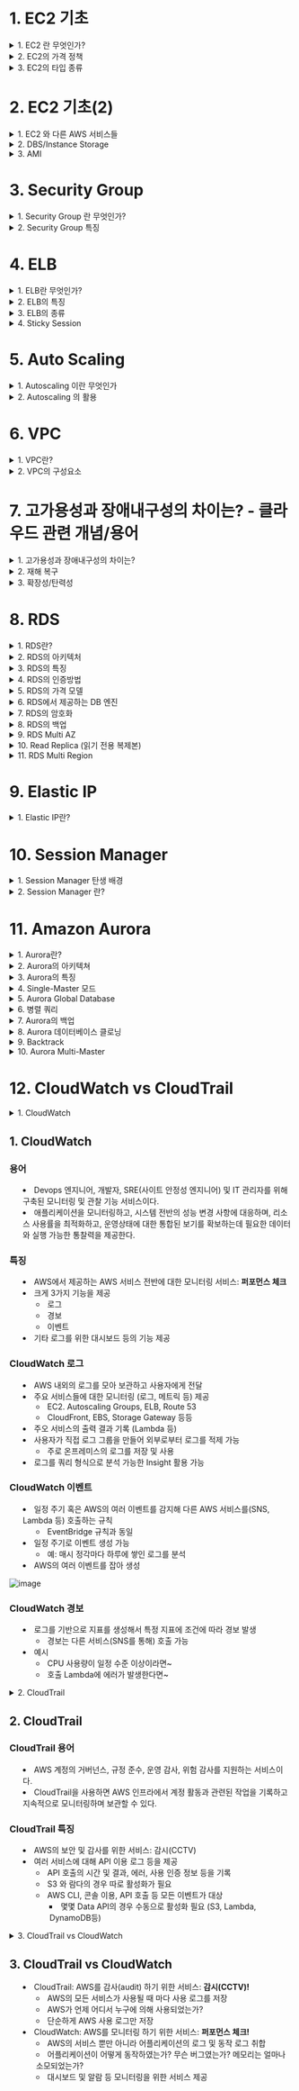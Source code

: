 
# 1. EC2 기초 

<details> <summary> 1. EC2 란 무엇인가? </summary>

## 1. EC2 란 무엇인가?

### 용어
- Elastic Compute Cloud 

### 정의
- Amazon Elastic Compush Cloud(EC2)는 안전하고 크기 조정이 가능한 컴퓨팅 파워를 클라우드에서 제공하는 웹 서비스이다.
- 개발자가 더 쉽게 웹 규모의 클라우드 컴퓨팅 작업을 할 수 있도록 설계되었다.
- Amazon EC2의 간단한 웹 서비스 인터페이스를 통해 간단하고 필요한 용량을 얻고 구성할 수 있다.
- 컴퓨팅 리소스에 대한 포괄적인 제어권을 제공하며, Amazon의 검증된 컴퓨팅 인프라에서 실행할 수 있다. 

### 특징
- 새로운 서버 인스턴스를 획득하고 부팅하는 데 필요한 시간을 단 몇 분으로 단축하므로 컴퓨팅 요구 사항의 변화에 따라 신속하게 용량을 확장하거나 축소할 수 있다.
- 실제 사용한 만큼만 요금을 지불하면 되므로, 컴퓨팅 비용이 절약된다.
- 개발자가 장애에 대한 복원력이 뛰어나고 일반적인 오류 상황에 영향을 받지 않는 애플리케이션을 구축할 수 있도록 도구를 제공한다.


</details>

<details> <summary> 2. EC2의 가격 정책 </summary>

## 2. EC2의 가격 정책

### On-Demand
- 실행하는 인스턴스에 따라 시간 또는 초당 컴퓨팅 파워로 측정된 가격을 지불
  - 약정은 필요 없음
  - 장기적인 수요 예측이 힘들거나 유연하게 EC2를 사용하고 싶을 때
  - 한번 써보고 싶을 때 

### Spot Instance
- 경매 형식으로 시장에 남는 인스턴스를 저렴하게 구매해서 쓰는  방식 
  - 최대 90%정도 저렴
  - 단 언제 도로 내주어야 할지 모름
  - 시작 종료가 자유롭거나 추가적인 컴퓨팅 파워가 필요한 경우 

### 예약 인스턴스(Reserved Instance-RI)
- 미리 일정 기간(1년~3년) 약정해서 쓰는 방식
  - 최대 75%까지 저렴 (On-Demand에 비해서)
  - 수요 예측이 확실할 때
  - 총 비용을 절감하기 위해 어느정도 기간의 약정이 가능한 사용자

### 전용 호스트(Dedicated)
- 실제 물리적인 서버를 임대하는 방식
  - 라이선스 이슈(Windows Server등)
  - 규정에 따라 필요한 경우 



</details>

<details> <summary> 3. EC2의 타입 종류 </summary>

## 3. EC2의 타입 종류

![image](https://user-images.githubusercontent.com/28394879/136486505-60bb1b4e-51f7-47c8-bbc6-681d39df87dd.png)


</details>

# 2. EC2 기초(2) 

<details> <summary> 1. EC2 와 다른 AWS 서비스들 </summary>

## 1. EC2 와 다른 AWS 서비스들

![image](https://user-images.githubusercontent.com/28394879/136922152-6d6d9a9b-6c72-476c-aecf-0f2f8e293f04.png)

</details>

<details> <summary> 2. DBS/Instance Storage </summary>

## 2. DBS/Instance Storage

### 용어 
- Elastic Block Store

### 정의 
- Amazon Elastic Block Store(EBS)는 AWS 클라우드의 Amazon EC2 인스턴스에 사용할 영구 블록 스토리지 볼륨을 제공한다.
- 각 Amazon EBS 볼륨은 가용 영역 내에 자동으로 뽁제되어 구성요소 장애로부터 보호해주고, 고가용성 및 내구성을 제공한다.
- Amazon EBS 볼륨은 워크로드 실행에 필요한 지연 시간이 잛고 일관된 성능을 제공한다.
- Amazon EBS를 사용하면 단 몇 분 내에 사용량을 많게 또는 적게 확장할 수 있으며, 프로비저닝한 부분에 대해서만 저렴한 비용을 지불한다.

![image](https://user-images.githubusercontent.com/28394879/136925202-f5785c89-9377-43ee-8fc2-45bbb47e424d.png)
- EBS Based: 반 영구적인 파일의 저장 가능
  - Snapshot 가능
  - 인스턴스 업그레이드 가능
  - STOP이 가능함
- Instance Store: 휘발성이나 빠른 방식
  - 빠르지만 저장이 필요 없는 경우
  - Stop이 불가능함 



</details>

<details> <summary> 3. AMI </summary>

## 3. AMI

### 용어
- Amazon Machine Image

### 정의
- Amazon 머신 이미지(AMI)는 인스턴스를 시작하는데 필요한 정보를 제공한다.
- 인스턴스를 시작할 때 AMI를 지정해야 한다.
- 동일한 구성의 인스턴스가 여러 개 필요할 때는 한 AMI에서 여러 인스턴스를 시작할 수 있다.
- 서로 다른 구성의 인스턴스가 필요할 때는 다양한 AMI를 사용하여 인스턴스를 시작하면 된다. 

### 특징

![image](https://user-images.githubusercontent.com/28394879/136926299-e8917a9f-404e-4a96-b485-c6722d608950.png)
- AMI는 다음을 포함한다
  - 1개 이상의 EBS 스냅샷 또는, 인스턴스 저장 지원 AMI의 경우, 인스턴스의 루트 볼륨에 대한 템플릿(예: 운영체제, 애플리케이션 서버, 애플리케이션)
  - AMI를 사용하여 인스턴스를 시작할 수 있는 AWS 계정을 제어하는 시작 권한
  - 시작될 때 인스턴스에 연결할 볼륨을 지정하는 블록 디바이스 매핑 




</details>



# 3. Security Group

<details> <summary> 1. Security Group 란 무엇인가? </summary>

## 1. Security Group 란 무엇인가?

![image](https://user-images.githubusercontent.com/28394879/136934211-085a6871-2ff6-423d-b208-88e55945c45f.png)

- 보안그룹은 인스턴스에 대한 인바운드 및 아웃바운드 트래픽을 제어하는 가상 방화벽 역할을 한다.
- VPC에서 인스턴스를 시작 할 때 최대 5개의 보안 그룹에 인스턴스를 할당할 수 있다.
- 보안 그룹은 **서브넷 수준이 아니라 인스턴스 수준에서 작동**하므로 VPC에 있는 서브넷의 각 인스턴스를 서로 다른 보안 그룹 세트에 할당할 수 있다.
- 시작 할 때 특정 그룹을 지정하지 않으면 인스턴스가 자동으로 VPC의 기본 보안 그룹에 할당된다.

</details>

<details> <summary> 2. Security Group 특징 </summary>

## 2. Security Group 특징

- 보안 장치
  - Network Access List(NACL)와 함께 방화벽의 역할을 하는 서비스
- Port 허용
  - 트래픽이 지나갈 수 있는 Port와 Source를 설정 가능
  - Deny는 불가능 -> NACL 로 가능 
- 인스턴스 단위
  - 하나의 인스턴스에 하나 이상의 SG설정 가능
  - NACL의 경우 서브넷 단위
  - 설정된 Instance는 설정한 모든 SG의 룰을 적용 받음


![image](https://user-images.githubusercontent.com/28394879/136935520-e5b45cb7-28e1-48e6-863f-02572c399284.png)

- 설정된 모든 룰을 사용해서 필터링
  - NACL의 경우 적용된 룰의 순서대로 필터링 
- Stateful  
  - Inbound로 들어온 트래픽이 별 다른 Outbound 설정 없이 나갈 수 있음
  - NACL은 Stateless

![image](https://user-images.githubusercontent.com/28394879/136936301-7550285b-8c2a-4428-9414-d4072812e38b.png)

![image](https://user-images.githubusercontent.com/28394879/136936510-05742607-16dc-4031-b1b4-972aa13cad5e.png)

</details>

# 4. ELB

<details> <summary> 1. ELB란 무엇인가? </summary>

## 1. ELB란 무엇인가?
![image](https://user-images.githubusercontent.com/28394879/137287365-896396b6-3eca-4894-afd1-6c1750340e39.png)

### 용어 
- Elastic Load Balancer

### 정의
- Elastic Load Balancing은 들어오는 애플리케이션 트래픽을 Amazon EC2 인스턴스, 컨테이너, IP 주소, Lambda 함수와 같은 여러 대상에 자동으로 분산시킨다.
- Elastic Load Balancing은 단일 가용 영역 또는 여러 가용 영역에서 다양한 애플리케이션 부하를 처리할 수 있다.
- Elastic Load Balancing이 제공하는 세 가지 로드 밸런서는 모두 애플리케이션의 내결함성에 필요한 **고가용성, 자동 확장/축소, 강력한 보안**을 갖추고 있다.

### Vertical Scale
![image](https://user-images.githubusercontent.com/28394879/137288267-d5a5a8b8-4907-44d1-9bcd-12a13be07bf1.png)

![image](https://user-images.githubusercontent.com/28394879/137288362-b1ce0bd9-4d9a-44b2-a8ee-ed6b544915a2.png)

### Horizontal Scale
![image](https://user-images.githubusercontent.com/28394879/137288510-7d1db362-be70-4dce-b59e-9c5bfe216d33.png)

![image](https://user-images.githubusercontent.com/28394879/137288634-1ed44f9c-a25e-41b1-a928-b698d694d0c2.png)


</details>

<details> <summary> 2. ELB의 특징 </summary>

## 2. ELB의 특징

- IP가 지속적으로 바뀜
  - 지속적으로 IP 주소가 바뀜
  - 따라서 도메인 기반으로 사용해야 함
- Health Check
  - 직접 트래픽을 발생시켜 Instance가 살아있는지를 체크함
  - InService, OutofService 두가지 상태로 나누어짐 
- 3가지 종류가 존재함
  - Application Load Balancer
  - Network Load Balancer
  - Classic Load Balancer



</details>

<details> <summary> 3. ELB의 종류 </summary>

## 3. ELB의 종류

### Application Load Balancer
- Application Level
- "똑똑한 놈"

### Network Load Balancer
- "빠른놈"
- Elastic IP 할당 가능 

### Classic Load Balancer
- "옛날놈"
- 요즘은 잘 안씀 


</details>

<details> <summary> 4. Sticky Session </summary>

## 4. Sticky Session

![image](https://user-images.githubusercontent.com/28394879/137290519-58ba8dec-02b3-400a-8973-20412d1fcc0b.png)
- 2개이상의 Instance가 있다고 했을때 A Instance의 웹서버에 로그인을하면 Session이 하나 발급될 것이다.
- 그런데, 한번더 요청을 했을때 B Instance의 웹서버에 요청하느라 Session이 없어 재로그인을 하라고 요청을 할 것이다.
- 이 것을 방지하기 위해 나온 것이 Sticky Session이다.
- Sticky Session은 사용자마다 어떤 인스턴스에 접근했는지를 저장해두고 다음번의 요청시에 해당하는 인스턴스로 접속할 수 있도록 해주는 것이다.





</details>



# 5. Auto Scaling

<details> <summary> 1. Autoscaling 이란 무엇인가 </summary>

## 1. Autoscaling 이란 무엇인가

- AWS Auto Scaling은 애플리케이션을 모니터링하고 용량을 자동으로 조정하여, **최대한 저렴한 비용으로 안정적**이고 예측 가능한 성능을 유지한다.
- AWS Auto Scaling을 사용하면 몇 분 만에 손쉽게 여러 서비스 전체에서 여러 리소스에 대해 애플리케이션 규모 조정을 설정 할 수 있다.

![image](https://user-images.githubusercontent.com/28394879/137873154-df8c7c15-d8a4-4c0c-9d71-2387331edfd4.png)


</details>

<details> <summary> 2. Autoscaling 의 활용 </summary>

## 2. Autoscaling 의 활용

- 최소한의 인스턴스 사용
- 원하는 만큼의 인스턴스 개수를 목표로 유지
- 최대 인스턴스 개수 이하로 인스턴스를 유지
- Availability Zone 에 골고루 분산될 수 있도록 인스턴스를 분배
- 항상 서비스가 유지될 수 있는 인스턴스를 확보 

### EC2 Auto Scaling의 구성
- Launch Configuration: 무엇을 어떻게 실행시킬 것인가?
  - EC2의 타입, 사이즈
  - AMI
  - Security Group, Key, IAM
  - User Data
- Monitoring: 언제 실행시킬 것인가? + 상태 확인
  - 예: CPU 점유율이 일정 %을 넘어섰을 때 추가로 실행 or 2개 이상이 필요한 스택에서 EC2 하나가 죽었을 때
  - Cloud Watch (And/Or) ELB 와 연계
- Desired Capacity: **얼만큼** 실행 시킬 것인가?
  - 예: 최소 1개 ~ 최대 3개
- Lifecycle Hook: 인스턴스 시작/종료 시 Callback
  - 다른 서비스와 연계하여 전/후 처리 가능 -> CloudWatch Event/SNS/SQS
  - Terminating: wait/Terminating: Proceed 상태로 전환
  - 기본 3600초 동안 기다림 ( 기다리는 동안 이미지 백업이나 로그 백업 등의 작업을 할 수 있게끔 )

### EC2 Auto Scaling의 순서도
![image](https://user-images.githubusercontent.com/28394879/137876824-8fb023db-f32b-4959-93c4-a1c930bf792f.png)


</details>


# 6. VPC

<details> <summary> 1. VPC란? </summary>

## 1. VPC란?

- Amazon Virtual Private Cloud(VPC)를 사용하면 AWS 클라우드에서 **논리적으로 격리된 공간**을 프로비저닝 하여 고객이 정의하는 **가상 네트워크**에서 AWS 리소스를 시작할 수 있다.   
- **IP 주소 범위 선택, 서브넷 생성, 라우팅 테이블 및 네트워크 게이트 구성** 등 가상 네트워킹 환성을 완벽하게 제어할 수 있다. 
- VPC에서 IPv4와 IPv6를 모두 사용하여 리소스와 애플리케이션에 안전하고 쉽게 액세스 할 수 있다.

- Default VPC
  - 계정 생성 시 자동으로 셋업 되어 있음(모든 리전에)
  - 모든 서브넷의 인터넷 접근이 가능함
  - EC2가 퍼블릭 IP와 Private IP 모두 가지고 있음
  - 삭제시 복구 불가
- Custom VPC
  - 새로 만들어야 함
  - Default VPC의 특징을 가지고 있지 않음 

- VPC를 사용하여 할 수 있는 일들
  - EC2 실행 가능
  - 서브넷을 구성 가능
  - 보안 설정(Ip block, 인터넷에 노출되지 않은 EC2 구성 등) 가능
- VPC Peering: VPC간에 연결
  - Transitive Peering 불가능: 한 다리 건너 연결 되어 있다고 해서 Peering이 된 것이 아님
- VPC Flow Log
  - VPC의 로그를 CloudWatch에 저장 가능
- IP 대역 지정 가능
- Region에 하나: 다른 Region으로 확장 불가능 

</details>

<details> <summary> 2. VPC의 구성요소 </summary>

## 2. VPC의 구성요소

![image](https://user-images.githubusercontent.com/28394879/141058705-4ac55134-69e5-441a-b1ba-3b4f71c90e28.png)

1. **A**vailability **Z**one
2. Subnet
3. **I**nternet **G**ate **W**ay
4. **N**etwork **A**ccess **C**ontrol **L**ist/Secuirty Group
5. Route Table
6. **N**etwork **A**ddress **T**ranslation Instance/NAT Gateway
7. Bastion Host
8. VPC Endpoint


### Availability Zone
- 물리적으로 분리되어 있는 인프라가 모여 있는 데이터 센터
- 고가용성을 위해서 항상 일정 거리 이상 떨어져 있음
- 하나의 리전은 2개 이상의 AZ로 이루어져 있음 
  - 계정 1의 AZ-A는 계정 2의 AZ-A와 다른곳에 있음 

![image](https://user-images.githubusercontent.com/28394879/141059214-0bf68399-1fb8-4a6e-9b75-83d29d2cb893.png)

### Subnet
- VPC의 하위 단위
- 하나의 AZ에만 생성 가능: 다른 AZ로 확장 불가 
  - 하나의 AZ에는 여러 Subnet 생성 가능 
- Private Subnet: 인터넷에 접근 불가능한 Subnet
- Public Subnet: 인터넷에 접근 가능한 Subnet
- CIDR block range 설정 가능 

### Internet Gateway(IGW)
- 인터넷으로 나가는 경로 
- 고가용성이 확보되어 있음 
- IGW로 연결되어 있지 않은 서브넷=Private Subnet
- Route Table에서 연결해줘야 함


### NACL/Security Group
- 검문소
- NACL => Stateless, SG => Stateful
- 기본적으로 VPC 생성시 만들어줌
- Deny는 NACL에서만 가능

### Route Table
![image](https://user-images.githubusercontent.com/28394879/141064479-4e31b75a-e564-40a1-8574-306f150a2def.png)

- 트래픽이 어디로 가야 할지 알려주는 이정표
- 기본적으로 VPC 생성시 만들어줌 


### NAT Instance/NAT Gateway

![image](https://user-images.githubusercontent.com/28394879/141087041-97f1c809-eb26-4950-88ea-5b900c7637e6.png)

- Private Instance가 외부의 인터넷과 통신하기 위한 통로 
- NAT Instance는 단일 Instance / NAT Gateway는 AWS에서 제공하는 서비스
- NAT Instance를 사용할 때 Source/Destination Check을 해제해야 함 
- NAT Instance는 Public Subnet에 있어야 함


### Bastion Host

![image](https://user-images.githubusercontent.com/28394879/141087702-b6cdb535-04ea-4c4a-8624-3cf642539183.png)


- Private Instance 에 접근하기 위한 Instance 
- Public Subnet에 위치해야 함


### VPC Endpoint
- VPC 엔드포인트를 통해 인터넷 게이트웨이, NAT 디바이스, VPN 연결 또는 AWS Direct Connect 연결을 필요로 하지 않고 AWS PrivateLink 구동 지원 AWS 서비스 및 VPC 엔드포인트 서비스에 **비공개**로 연결할 수 있다.
- VPC의 인스턴스는 서비스의 리소스와 통신하는데 **퍼블릭 IP 주소를 필요로 하지 않다**
- VPC와 기타 서비스 간의 트래픽은 **Amazon 네트워크를 벗어나지 않는다.**

#### VPC Endpoint 종류

![image](https://user-images.githubusercontent.com/28394879/141247694-0059b7ae-aa55-4f35-96e1-03e15351161e.png)
- Interface Endpoint: ENI(Elastic Network Interface) 기반 
  - Private ip 를 만들어 서비스로 연결시켜줌
  - 많은 서비스들을 지원 (SQS, SNS, Kinesis, Sagemaker 등)

![image](https://user-images.githubusercontent.com/28394879/141247612-e2e9ef57-147f-4889-81c2-c4b2d6ab6293.png)
- Gateway Endpoint: 라우팅 테이블에서 경로의 대상으로 지정하여 사용
  - S3, DynamoDB 지원

</details>



# 7. 고가용성과 장애내구성의 차이는? - 클라우드 관련 개념/용어

<details> <summary> 1. 고가용성과 장애내구성의 차이는? </summary>

## 1. 고가용성과 장애내구성의 차이는?

- 고가용성(High Availability, HA): 장애 상황을 해결하고 서비스를 지속할 수 있는 능력
  - 장애 상황을 위한 준비가 필요
- 장애 내구성 or 내결함성(Fault Tolerance): 장애 상황에도 서비스를 지속할 수 있는 능력
  - 장애 상황에 영향을 받지 않는 아키텍처가 필요 

![image](https://user-images.githubusercontent.com/28394879/141256455-d986a851-5aba-4ec0-871f-f9ea4cb91206.png)


</details>

<details> <summary> 2. 재해 복구 </summary>

## 2. 재해 복구

- 재해 복구(disaster recovery)
  - 말 그대로 장애 상황을 복구하는 것


</details>

<details> <summary> 3. 확장성/탄력성 </summary>

## 3. 확장성/탄력성

![image](https://user-images.githubusercontent.com/28394879/141257750-4bbd0946-33c1-4e09-b308-ecc6bc9529a5.png)
- 확장성(Scalable): 쉽고 빠르게 규모를 늘릴 수 있는 능력
  - 주로 수요에 따라 컴퓨팅 파워 혹은 용량 확장 


![image](https://user-images.githubusercontent.com/28394879/141257658-d3bb6d6f-9423-4135-a2e6-27b39610924a.png)
- 탄력성(Elastic): 수요에 따라 컴퓨팅 파워/용량을 확장하거나 축소할 수 있는 능력
  - 불필요한 자원을 사용하지 않고 비용 최적화에 필수적인 능력 

</details>



# 8. RDS

<details> <summary> 1. RDS란? </summary>

## 1. RDS란?

- Amazon Relational Database Service(RDS)를 사용하면 클라우드에서 관계형 데이터베이스를 간편하게 설정, 운영 및 확장할 수 있다.
- 하드웨어 프로비저닝, 데이터베이스 설정, 패치 및 백업과 같은 시간 소모적인 관리 작업을 자동화하면서 비용 효율적이고 크기 조정 가능한 용량을 제공한다.
- 사용자가 애플리케이션에 집중하여 애플리케이션에 필요한 빠른 성능, 고가용성, 보안 및 호환성을 제공할 수 있도록 지원한다.

</details>

<details> <summary> 2. RDS의 아키텍처 </summary>

## 2. RDS의 아키텍처 

![image](https://user-images.githubusercontent.com/28394879/141259851-a09fe71d-97fd-4716-92de-9154f23cf694.png)

</details>

<details> <summary> 3. RDS의 특징 </summary>

## 3. RDS의 특징

- 관계형 데이터베이스를 제공하는 서비스
  - Relational Database Service: **관계형** 데이터베이스
  - <--> NoSql(DynamoDB, DocumentDB, ElasticCache)
- 가상 머신 위에서 동작
  - 단 직접 시스템에 직접 로그인 불가능 -> OS 패치, 관리 등은 AWS의 역할
- RDS는 Serverless 서비스가 아님
  - 단 Aurora Serverless는 말그대로 Serverless 서비스
- CloudWatch 와 연동
  - DB 인스턴스의 모니터링(EC2와 동일)
  - DB에서 발생하는 여러 로그 (Error Log, General Log 등)을 CloudWatch와 연동하여 확인 가능
- 내부에서는 EC2를 활용
  - VPC안에서 동작
    - 기본적으로 public IP를 부여하지 않아 외부에서 접근 불가능
    - 설정에 따라 public 으로 오픈 가능(DNS로 접근)
  - 서브넷과 보안그룹 지정 필요
  - EC2 타입의 지정 필요
  - 스토리지는 EBS를 활용
    - EBS 타입의 선택 필요
    - 생성시 EBS의 용량을 지정해서 생성
- Parameter Group: Root유저만 설정 가능한 DB의 설정값들을 모아 그룹화한 개념
  - DB 클러스터에 파라메터 그룹을 적용시켜 설정값을 적용
- 업데이트
  - 마이너 버전 엔진 업데이트는 자동으로 업데이트 설정 가능
  - 기타 업데이트의 경우 점검 시간(Maintenance Window)를 설정하여 특정 시간에 업데이트가 이루어질수 있도록 설정 가능 
 
</details>

<details> <summary> 4. RDS의 인증방법 </summary>

## 4. RDS의 인증방법 

- 전통적인 유저/패스워드 방식
  - AWS Secret Manager와 연동하여 자동 로테이션 가능
- IAM DB 인증
  - 데이터베이스를 IAM 유저 크레덴셜/Role을 통해 관리 가능
- Kerberos 인증

</details>

<details> <summary> 5. RDS의 가격 모델 </summary>

## 5. RDS의 가격 모델

- 컴퓨팅 파워 + 스토리지 용량 + 백업 용량 + 네트워크 비용
- Reserved Instance 구매 가능
  - EC2와 마찬가지로 일정 기간을 계약하여 저렴한 가격에 서비스를 이용

</details>

<details> <summary> 6. RDS에서 제공하는 DB 엔진  </summary>

## 6. RDS에서 제공하는 DB 엔진

- MS SQL Server 
- Oracle
  - Oracle OLAP
- MySQL Server
- PostgreSQL
- MariaDB
- Amazon Aurora

- MS SQL Server, Oracle, Oracle OLAP는 오픈소스가 아니기 떄문에 라이선스 비용 추가(자신의 러이선스 사용 가능)

</details>

<details> <summary> 7. RDS의 암호화  </summary>

## 7. RDS의 암호화

- 암호화 지원
  - SQL 서버 혹은 Oracle에서는 TDE(Transparent Data Encryption) 지원
  - 모든 엔진에서 EBS 볼륨 암호화 지원
    - Default Master Key 혹은 생성한 Master Key 선택 가능
  - 자동 백업, 스냅샷, Read Replica 등에 적용됨 

</details>

<details> <summary> 8. RDS의 백업  </summary>

## 8. RDS의 백업

- 자동 백업
  - 매일마다 스냅샷을 만들고 트렌젝션 로그를 저장
  - 데이터는 S3에 저장되며 데이터베이스의 크기 만큼의 공간 점유
  - 저장된 데이터를 바탕으로 일정 기간 내의 특정 시간으로 롤백 가능
    - 다른 DB 클러스터를 새로 생성
  - 1~35일 까지 보관 지원
  - Backup을 시행할 때는 약간의 딜레이 발생 가능성
  - 기본적으로 사용 상태로 설정되어 있음
- 수동 백업(DB 스냅샷)
  - 유저, 혹은 다른 프로세스로 부터 요청에 따라 만들어지는 스냅샷
  - 데이터베이스가 삭제된 이후에도 계속 보관
  - 스냅샷의 복구는 항상 새로운 DB Instance를 생성하여 수행

</details>

<details> <summary> 9. RDS Multi AZ  </summary>

## 9. RDS Multi AZ
- 두 개 이상의 AZ에 걸쳐 데이터베이스를 구축하고 원본과 다른 DB (Standby)를 자동으로 동기화(Sync)
  - SQL Server, Oracle, MySQL, PosgreSQL, MariaDB에서 지원
  - Aurora의 경우 다중 AZ를 설계 단계에서 지원
- 원본 DB의 장애 발생 시 자동으로 다른 DB가 원본으로 승격됨(DNS가 Standby DB로)
- StandBy DB는 접근 불가능
- 퍼포먼스의 상승 효과가 아닌 안정성을 위한 서비스

![image](https://user-images.githubusercontent.com/28394879/141416100-f7134381-f45f-4a7e-bff1-5086adf3d94a.png)

![image](https://user-images.githubusercontent.com/28394879/141416236-cf001439-dbfc-4645-8585-fd05c4d9ce81.png)

</details>


<details> <summary> 10. Read Replica (읽기 전용 복제본)  </summary>

## 10. Read Replica (읽기 전용 복제본)
- 원래 데이터베이스의 읽기 전용 복제본을 생성(Async)
  - 쓰기는 원본 데이터베이스, 읽기는 복제본에서 처리하여 워크로드 분산
  - Mysql, PostgreSQL, MariaDB, Oracle, Aurora에서 지원
- 안정성이 아닌 퍼포먼스를 위한 서비스
- 총 5개 까지 생성 가능
- 각각의 복제본은 고유 DNS가 할당됨 => 접근 가능
  - 원본 DB의 장애 발생 시 수동으로 DNS 변경이 필요함
- 복제본 자체에 Multi-AZ 설정 가능(MySQL, MariaDB, PostgreSQL, and Oracle)
- Multi-AZ DB에 Read Replica 설정 가능
- 자동 백업이 활성화 되어 있어야 읽기 전용 복제본 생성 가능
- 각 DB의 엔진 버전이 다를 수 있음

![image](https://user-images.githubusercontent.com/28394879/141417131-c92bc7c6-8f64-4644-b2c0-7eb8e2bd2fb6.png)

![image](https://user-images.githubusercontent.com/28394879/141417813-182df6ec-a81b-4055-8014-e63a4e3e7a9a.png)

**위 사진에서 복제를 끊고 아래 사진처럼 구성할 수 있다**  

![image](https://user-images.githubusercontent.com/28394879/141417884-68265c7c-25f5-497d-87de-1cae5cf13eb8.png)

</details>

<details> <summary> 11. RDS Multi Region  </summary>

## 11. RDS Multi Region

- 다른 리전에 지속적으로 동기화 시키는 DB클러스터를 생성
  - Async 복제
- 주로 로컬 퍼포먼스 혹은 DR(Disaster Recovery)시나리오로 활용
- 각 리전별로 자동 백업 가능
- 리전별로 Multi-AZ 가능

![image](https://user-images.githubusercontent.com/28394879/141418965-f6e98382-43bf-4a2e-ba53-b7e2036d607c.png)

</details>

# 9. Elastic IP

<details> <summary> 1. Elastic IP란? </summary>

## 1. Elastic IP란?

### ENI
- Elastic Network Interface
  - MAC address
  - 원본/대상 확인
  - 한 개 이상의 보안 그룹
  - 한 개의 메인 프라이빗 IPv4
  - 한 개 이상의 보조 프라이빗 IPv4
  - 한 개 이상의 IPv6 주소
  - 하나의 퍼블릭 IPv4 주소 

EC2에는 여러대의 ENI를 붙일 수 있다. (EC2의 타입에 따라 붙일 수 있는 개수가 다르다)  
ENI에 부여된 public IP는 계속해서 바뀐다.  
Elastic IP Address는 고정된 public IP로 ENI에 붙일 수 있는 서비스이다. 

![image](https://user-images.githubusercontent.com/28394879/141428277-ea3223bc-86c7-48a0-90c7-b7c498d5dd75.png)


### Elastic IP
- 사용은 무료
- 사용하지 않거나 ENI에 붙어있지 않을때만 사용료 지불 
- EC2뿐만아니라, Netwrok Load Balancer 혹은 NAT Gateway에도 고정IP를 부여하는데 사용할 수 있다. 
![image](https://user-images.githubusercontent.com/28394879/141428421-e322e5da-2641-4d79-a130-1a5a480bb122.png)


</details>

# 10. Session Manager

<details> <summary> 1. Session Manager 탄생 배경 </summary>

## 1. Session Manager 탄생 배경

![image](https://user-images.githubusercontent.com/28394879/141436264-dceb30d4-7304-420c-859d-45064cef4fee.png)
- EC2의 개수가 늘어감에 따라 각각 다른 pem파일들을 관리하기 힘들어 진다.
- Bastion Host로 관리할지라도 매번 접속할 때 Bastion Host를 거쳐야 한다는 번거로움이 있다.

이것을 해결하기 위해서 나온 것이 Session Manager이다. 

</details>

<details> <summary> 2. Session Manager 란? </summary>

## 2. Session Manager 란?

### Systems Manager Session Manager
- 완전 관리형 AWS 서비스로 EC2 및 온프레미스 인스턴스, 가상머신을 브라우저 기반의 쉘 혹은 AWS CLI로 관리할 수 있는 서비스


### System Manager 
![image](https://user-images.githubusercontent.com/28394879/141436794-93d1c12c-4a05-4a48-a739-d023204e2ecd.png)

원래는 위의 사진과 같이 굉장히 복잡하게 관리 했던 것들을 아래 사진으로 관리할 수 있는 것이 AWS Systems Manager이다.  

![image](https://user-images.githubusercontent.com/28394879/141436884-929f4ceb-2697-4958-ba84-9d273fe14fea.png)

### Session Manager의 장점
- 인스턴스에 대해 원클릭 액세스를 제공하는 관리형 서비스 
- 인스턴스에 SSH연결 없이, 포트를 열 필요 없이, 배스천 호스트를 유지할 필요 없이 인스턴스에 로그인 가능 
- IAM 유저 단위로 제어 가능(Key파일로 제어할 필요 없음) 
  - 예) 수백개의 인스턴스에 대해 일일이 로그인을 위한 키 파일을 관리해야 할 때 
  - 개발자 별로 지정된 팀의 인스턴스만 로그인 할 수 있도록 하고 싶을 때
- 웹브라우저 기반으로 OS와 무관하게 사용 가능
- 로깅 과 감사
  - 언제 어디서 누가 접속했는지 확인 가능(CloudTrail)
  - 접속 기록과 사용한 모든 커맨드 및 출력 내역을 S3 혹은 CloudWatch로 전송 가능
  - AWS의 서비스와 연동되어 있어 다양한 시나리오 구현 가능
    - 예: EventBridge 등과 연동하여 실시간으로 접근에 대한 알림을 받기 

</details>

# 11. Amazon Aurora

<details> <summary> 1. Aurora란? </summary>

## 1. Aurora란?

- 고성능 상용 데이터베이스의 성능과 가용성에 오픈 소스 데이터베이스의 간편성과 비용 효율성을 결합하였으며 클라우드를 위해 구축된 MySQL 및 PostgreSQL 호환 관계형 데이터베이스이다.
- 표준 MySQL 데이터베이스보다 최대 5배 빠르고 표준 PostgreSQL 데이터베이스보다 3배 빠르다.
- 1/10의 비용으로 상용 데이터베이스의 보안, 가용성 및 안정성을 제공한다.
- 하드웨어 프로비저닝, 데이터베이스 설정, 패치 및 백업과 같은 시간 소모적인 관리 작업을 자동화하는 Amazon Relational Database Service(RDS)에서 Amazon Aurora의 모든 것은 관리한다.
 

</details>

<details> <summary> 2. Aurora의 아키텍쳐 </summary>

## 2. Aurora의 아키텍쳐

### Aurora의 아키텍쳐 (Single-Master)  
![image](https://user-images.githubusercontent.com/28394879/141725880-66b8285c-0f21-45e1-a751-20ab4f5d92b7.png)


### Aurora의 아키텍쳐 (Multi-Master)  
![image](https://user-images.githubusercontent.com/28394879/141935073-90caf347-f14e-4603-a77b-e02e83b1d49d.png)

</details>

<details> <summary> 3. Aurora의 특징 </summary>

## 3. Aurora의 특징

- MySQL / PostgreSQL 지원
- 두 가지 모드
  - 다수의 노드로 읽기 쓰기가 가능한 Multi-Master
  - 한 개의 쓰기 전용 노드와 다수의 읽기 전용 노드(Aurora Replicas) 구성의 Single-Master
- 용량의 자동 증감: 10G 부터 시작하여 10GB 단위로 용량 증가(최대 128TB)
- 연산 능력: 96vCPU와 768GB 까지 증가 가능 (db.r5.24xlarge)
- 데이터의 분산 저장: 각 AZ마다 2개의 데이터 복제본 저장 x 최소 3개이상의 AZ = 최소 6개의 복제본
  - 3개 이상을 잃어버리기 전엔 쓰기 능력이 유지
  - 4개 이상을 잃어버리기 전에는 읽기 능력 유지
  - 손실된 복제본은 자가 치유: 지속적으로 손실된 부분을 검사 후 복구
  - Quorum 모델 사용 

</details>


<details> <summary> 4. Single-Master 모드 </summary>

## 4. Single-Master 모드

- 한대의 Writer 인스턴스와 다수의 읽기 전용 인스턴스 (Aurora Replicas) 로 구성
- 총 15개의 Replica 생성 가능
- Async 복제
- 하나의 리전안에 생성 가능
- Writer가 죽을 경우 자동으로 Replica중 하나가 Writer로 Failover
  - 데이터 손실 없이 Failover시 메인으로 승격 가능
- 고가용성(High Availability)를 확보

</details>

<details> <summary> 5. Aurora Global Database </summary>

## 5. Aurora Global Database

- 전 세계의 모든 리전에서 1초내의 지연시간으로 떼이터 액세스 가능
- 재해복구용도로 활용 가능
  - 유사시 보조 리전중 하나를 승격으로 메인으로 활용
  - 1초의 RPO(복구 목표 지점)
  - 1분 미만의 RTO(복구 목표 시간)
- 보조 리전에는 총 16개의 Read 전용 노드 생성 가능 (원래는 15개)

![image](https://user-images.githubusercontent.com/28394879/141939570-65e285fb-8ffc-447c-afc3-9a29d3c00a20.png) 

</details>

<details> <summary> 6. 병렬 쿼리 </summary>

## 6. 병렬 쿼리

- 다수의 읽기 노드를 통해 쿼리를 병렬로 처리하는 모드
  - 빠름
  - 부하 분산(CPU, memory)
- MySQL 5.6/5.7에서만 지원
- 몇몇 남은 인스턴스(db.t2, db.t3등)에서는 지원하지 않음


</details>

<details> <summary> 7. Aurora의 백업 </summary>

## 7. Aurora의 백업

- 읽기 복제본(Read Replica)지원 (Aurora Replica와 다른개념)
  - MySQL DB의 Binary log 복제(Binlog)
  - 단 다른 리전에만 생성 가능
- RDS와 마찬가지로 자동/수동 백업 가능
  - 자동 백업의 경우 1~35일 동안 보관 (S3에 보관)
  - 수동 백업(스냅샷) 가능
  - 백업 데이터를 복원할 경우 다른 데이터베이스를 생성


</details>

<details> <summary> 8. Aurora 데이터베이스 클로닝 </summary>

## 8. Aurora 데이터베이스 클로닝

- 기존의 데이터베이스에서 새로운 데이터베이스를 복제
  - 스냅샷을 통해 새로운 데이터베이스를 생성하는 것 보다 빠르고 저렴함
- Copy-On-Write 프로토콜 사용
  - 기존 클러스터를 삭제해도 제대로 동작


</details>

<details> <summary> 9. Backtrack </summary>

## 9. Backtrack

- 기존의 DB를 특정 시점으로 되돌리는 것(새로운 DB가 아닌 기존 DB)
  - DB관리의 실수를 쉽게 만회 가능 (예: Where 없는 Delete)
  - 새로운 DB를 생성하는 것 보다 훨씬 빠름
  - 앞 뒤로 시점을 이동할 수 있기 때문에 원하는 지점을 빠르게 찾을 수 있음
- Backtrack Window
  - Target Backtrack Window
    - 어느 시점 만큼 DB를 되돌리기 위한 데이터를 저장할 것인지
      - 지정 시점 이전으로는 Backtrack 불가능
  - Actual Backtrack Window
    - 실제로 시간을 얼만큼 되돌릴지
    - Target Backtrack Window보다 작아야 함 
- Backtrack 활성화시 시간당 DB의 변화를 저장
  - 저장 된 용량만큼 비용 지불
  - DB 변화가 많을수록 많은 로그 = 많은 비용
  - DB로그가 너무 많아 Actual Backtrack Window가 Target Backtrack Window(설정값) 보다 작을 경우, 알림을 준다.
- MySQL만 가능
- Aurora생성시 Backtrack을 설정 한 DB만 Backtrack 가능
  - 스냅샷을 복구하거나 Clone을 통해 기능 활성화 가능
- Multi-Master 상태에서는 Backtrack 불가능

</details>


<details> <summary> 10. Aurora Multi-Master </summary>

## 10. Aurora Multi-Master

- 최대 4개의 노드가 읽기 / 쓰기를 담당
  - 각 노드는 독립적: 정지/재부팅/삭제 등에 서로 영향 받지 않음
- 지속적인 가용성(Continuous Availability) 제공
- 주로 Multitenant 혹은 Sharding이 적용된 어플리케이션에 좋은 성능


</details>


# 12. CloudWatch vs CloudTrail 

<details> <summary> 1. CloudWatch </sumamary>

## 1. CloudWatch


### 용어
- Devops 엔지니어, 개발자, SRE(사이트 안정성 엔지니어) 및 IT 관리자를 위해 구축된 모니터링 및 관찰 기능 서비스이다.
- 애플리케이션을 모니터링하고, 시스템 전반의 성능 변경 사항에 대응하며, 리소스 사용률을 최적화하고, 운영상태에 대한 통합된 보기를 확보하는데 필요한 데이터와 실행 가능한 통찰력을 제공한다.


### 특징 
- AWS에서 제공하는 AWS 서비스 전반에 대한 모니터링 서비스: **퍼포먼스 체크**
- 크게 3가지 기능을 제공
  - 로그
  - 경보
  - 이벤트 
- 기타 로그를 위한 대시보드 등의 기능 제공


### CloudWatch 로그
- AWS 내외의 로그를 모아 보관하고 사용자에게 전달 
- 주요 서비스들에 대한 모니터링 (로그, 메트릭 등) 제공
  - EC2. Autoscaling Groups, ELB, Route 53
  - CloudFront, EBS, Storage Gateway 등등
- 주오 서비스의 출력 결과 기록 (Lambda 등)
- 사용자가 직접 로그 그룹을 만들어 외부로부터 로그를 적제 가능 
  - 주로 온프레미스의 로그를 저장 및 사용
- 로그를 쿼리 형식으로 분석 가능한 Insight 활용 가능 

### CloudWatch 이벤트
- 일정 주기 혹은 AWS의 여러 이벤트를 감지해 다른 AWS 서비스를(SNS, Lambda 등) 호출하는 규칙 
  - EventBridge 규칙과 동일
- 일정 주기로 이벤트 생성 가능
  - 예: 매시 정각마다 하루에 쌓인 로그를 분석
- AWS의 여러 이벤트를 잡아 생성

![image](https://user-images.githubusercontent.com/28394879/141958237-d8fb0542-f5c1-4e32-85a8-20e24ff78097.png)


### CloudWatch 경보
- 로그를 기반으로 지표를 생성해서 특정 지표에 조건에 따라 경보 발생
  - 경보는 다른 서비스(SNS를 통해) 호출 가능
- 예시
  - CPU 사용량이 일정 수준 이상이라면~
  - 호출 Lambda에 에러가 발생한다면~


</details>

<details> <summary> 2. CloudTrail </sumamary>

## 2. CloudTrail

### CloudTrail 용어
- AWS 계정의 거버넌스, 규정 준수, 운영 감사, 위험 감사를 지원하는 서비스이다.
- CloudTrail을 사용하면 AWS 인프라에서 계정 활동과 관련된 작업을 기록하고 지속적으로 모니터링하며 보관할 수 있다.

### CloudTrail 특징
- AWS의 보안 및 감사를 위한 서비스: 감시(CCTV)
- 여러 서비스에 대해 API 이용 로그 등을 제공
  - API 호출의 시간 및 결과, 에러, 사용 인증 정보 등을 기록
  - S3 와 람다의 경우 따로 활성화가 필요
  - AWS CLI, 콘솔 이용, API 호출 등 모든 이벤트가 대상
    - 몇몇 Data API의 경우 수동으로 활성화 필요 (S3, Lambda, DynamoDB등)

</details>

<details> <summary> 3. CloudTrail vs CloudWatch </sumamary>

## 3. CloudTrail vs CloudWatch

- CloudTrail: AWS를 감사(audit) 하기 위한 서비스: **감시(CCTV)!**
  - AWS의 모든 서비스가 사용될 때 마다 사용 로그를 저장
  - AWS가 언제 어디서 누구에 의해 사용되었는가?
  - 단순하게 AWS 사용 로그만 저장
- CloudWatch: AWS를 모니터링 하기 위한 서비스: **퍼포먼스 체크!**
  - AWS의 서비스 뿐만 아니라 어플리케이션의 로그 및 동작 로그 취합
  - 어플리케이션이 어떻게 동작하였는가? 무슨 버그였는가? 메모리는 얼마나 소모되었는가?
  - 대시보드 및 알람 등 모니터링을 위한 서비스 제공

</details>